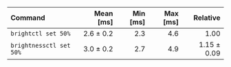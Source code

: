 | Command | Mean [ms] | Min [ms] | Max [ms] | Relative |
|:---|---:|---:|---:|---:|
| `brightctl set 50%` | 2.6 ± 0.2 | 2.3 | 4.6 | 1.00 |
| `brightnessctl set 50%` | 3.0 ± 0.2 | 2.7 | 4.9 | 1.15 ± 0.09 |
